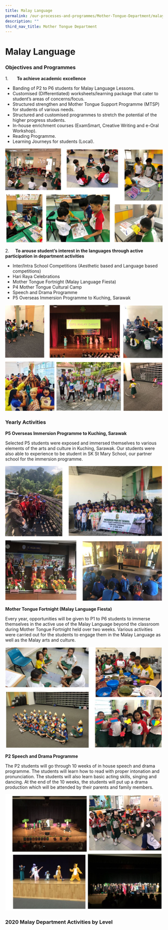 ```yaml
---
title: Malay Language
permalink: /our-processes-and-programmes/Mother-Tongue-Department/malay-language
description: ""
third_nav_title: Mother Tongue Department
---
```

# **Malay Language**

### Objectives and Programmes

1.       **To achieve academic excellence**

* Banding of P2 to P6 students for Malay Language Lessons.
* Customised (Differentiated) worksheets/learning package that cater to student’s areas of concerns/focus.
* Structured strengthen and Mother Tongue Support Programme (MTSP) for students of various needs.
* Structured and customised programmes to stretch the potential of the higher progress students.
* In-house enrichment courses (ExamSmart, Creative Writing and e-Oral Workshop).
* Reading Programme.
* Learning Journeys for students (Local).

![](/images/ML.jpg)

2.     **To arouse student’s interest in the languages through active participation in department activities**

* Inter/Intra School Competitions (Aesthetic based and Language based competitions)
* Hari Raya Celebrations
* Mother Tongue Fortnight (Malay Language Fiesta)
* P4 Mother Tongue Cultural Camp
* Speech and Drama Programme
* P5 Overseas Immersion Programme to Kuching, Sarawak

![](/images/ML1.jpg)

### Yearly Activities  

**P5 Overseas Immersion Programme to Kuching, Sarawak**  
  
Selected P5 students were exposed and immersed themselves to various elements of the arts and culture in Kuching, Sarawak. Our students were also able to experience to be student in SK St Mary School, our partner school for the immersion programme.

![](/images/ML2.jpg)

**Mother Tongue Fortnight (Malay Language Fiesta)**

Every year, opportunities will be given to P1 to P6 students to immerse themselves in the active use of the Malay Language beyond the classroom during Mother Tongue Fortnight held over two weeks. Various activities were carried out for the students to engage them in the Malay Language as well as the Malay arts and culture.

![](/images/ML3.jpg)

**P2 Speech and Drama Programme**

The P2 students will go through 10 weeks of in house speech and drama programme. The students will learn how to read with proper intonation and pronunciation. The students will also learn basic acting skills, singing and dancing. At the end of the 10 weeks, the students will put up a drama production which will be attended by their parents and family members.

![](/images/ML4.jpg)

### 2020 Malay Department Activities by Level